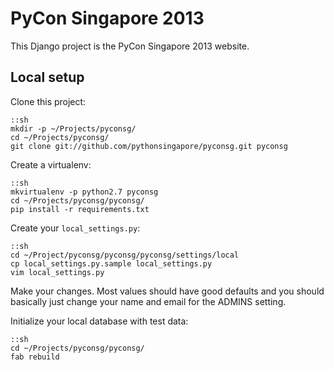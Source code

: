 PyCon Singapore 2013
====================

This Django project is the PyCon Singapore 2013 website.

Local setup
-----------

Clone this project:

    ::sh
    mkdir -p ~/Projects/pyconsg/
    cd ~/Projects/pyconsg/
    git clone git://github.com/pythonsingapore/pyconsg.git pyconsg

Create a virtualenv:

    ::sh
    mkvirtualenv -p python2.7 pyconsg
    cd ~/Projects/pyconsg/pyconsg/
    pip install -r requirements.txt

Create your `local_settings.py`:

    ::sh
    cd ~/Project/pyconsg/pyconsg/pyconsg/settings/local
    cp local_settings.py.sample local_settings.py
    vim local_settings.py

Make your changes. Most values should have good defaults and you should
basically just change your name and email for the ADMINS setting.

Initialize your local database with test data:

    ::sh
    cd ~/Projects/pyconsg/pyconsg/
    fab rebuild

